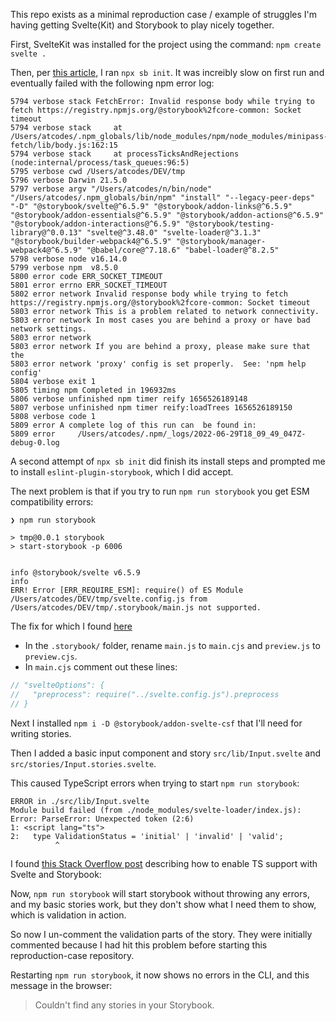 This repo exists as a minimal reproduction case / example of struggles I'm having getting Svelte(Kit) and Storybook to play nicely together.

First, SvelteKit was installed for the project using the command: `npm create svelte .`

Then, per [this article](https://storybook.js.org/blog/storybook-for-svelte/), I ran `npx sb init`. It was increibly slow on first run and eventually failed with the following npm error log:

```
5794 verbose stack FetchError: Invalid response body while trying to fetch https://registry.npmjs.org/@storybook%2fcore-common: Socket timeout
5794 verbose stack     at /Users/atcodes/.npm_globals/lib/node_modules/npm/node_modules/minipass-fetch/lib/body.js:162:15
5794 verbose stack     at processTicksAndRejections (node:internal/process/task_queues:96:5)
5795 verbose cwd /Users/atcodes/DEV/tmp
5796 verbose Darwin 21.5.0
5797 verbose argv "/Users/atcodes/n/bin/node" "/Users/atcodes/.npm_globals/bin/npm" "install" "--legacy-peer-deps" "-D" "@storybook/svelte@^6.5.9" "@storybook/addon-links@^6.5.9" "@storybook/addon-essentials@^6.5.9" "@storybook/addon-actions@^6.5.9" "@storybook/addon-interactions@^6.5.9" "@storybook/testing-library@^0.0.13" "svelte@^3.48.0" "svelte-loader@^3.1.3" "@storybook/builder-webpack4@^6.5.9" "@storybook/manager-webpack4@^6.5.9" "@babel/core@^7.18.6" "babel-loader@^8.2.5"
5798 verbose node v16.14.0
5799 verbose npm  v8.5.0
5800 error code ERR_SOCKET_TIMEOUT
5801 error errno ERR_SOCKET_TIMEOUT
5802 error network Invalid response body while trying to fetch https://registry.npmjs.org/@storybook%2fcore-common: Socket timeout
5803 error network This is a problem related to network connectivity.
5803 error network In most cases you are behind a proxy or have bad network settings.
5803 error network
5803 error network If you are behind a proxy, please make sure that the
5803 error network 'proxy' config is set properly.  See: 'npm help config'
5804 verbose exit 1
5805 timing npm Completed in 196932ms
5806 verbose unfinished npm timer reify 1656526189148
5807 verbose unfinished npm timer reify:loadTrees 1656526189150
5808 verbose code 1
5809 error A complete log of this run can  be found in:
5809 error     /Users/atcodes/.npm/_logs/2022-06-29T18_09_49_047Z-debug-0.log
```

A second attempt of `npx sb init` did finish its install steps and prompted me to install `eslint-plugin-storybook`, which I did accept.

The next problem is that if you try to run `npm run storybook` you get ESM compatibility errors:

```
❯ npm run storybook

> tmp@0.0.1 storybook
> start-storybook -p 6006


info @storybook/svelte v6.5.9
info
ERR! Error [ERR_REQUIRE_ESM]: require() of ES Module /Users/atcodes/DEV/tmp/svelte.config.js from /Users/atcodes/DEV/tmp/.storybook/main.js not supported.
```

The fix for which I found [here](https://blog.logrocket.com/build-your-own-component-library-svelte/)

- In the `.storybook/` folder, rename `main.js` to `main.cjs` and `preview.js` to `preview.cjs`.
- In `main.cjs` comment out these lines:

```js
// "svelteOptions": {
//   "preprocess": require("../svelte.config.js").preprocess
// }
```

Next I installed `npm i -D @storybook/addon-svelte-csf` that I'll need for writing stories.

Then I added a basic input component and story `src/lib/Input.svelte` and `src/stories/Input.stories.svelte`.

This caused TypeScript errors when trying to start `npm run storybook`:

```
ERROR in ./src/lib/Input.svelte
Module build failed (from ./node_modules/svelte-loader/index.js):
Error: ParseError: Unexpected token (2:6)
1: <script lang="ts">
2:   type ValidationStatus = 'initial' | 'invalid' | 'valid';
          ^
```

I found [this Stack Overflow post](https://stackoverflow.com/questions/65116562/how-can-typescript-be-setup-in-storybook-with-svelte/65118222#65118222) describing how to enable TS support with Svelte and Storybook:

Now, `npm run storybook` will start storybook without throwing any errors, and my basic stories work, but they don't show what I need them to show, which is validation in action.

So now I un-comment the validation parts of the story. They were initially commented because I had hit this problem before starting this reproduction-case repository.

Restarting `npm run storybook`, it now shows no errors in the CLI, and this message in the browser:

> Couldn't find any stories in your Storybook.

